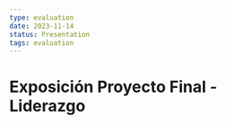 ```yaml
---
type: evaluation
date: 2023-11-14
status: Presentation
tags: evaluation
---
```

# Exposición Proyecto Final - Liderazgo
